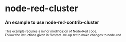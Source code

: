# node-red-cluster
<strong>An example to use node-red-contrib-cluster</strong>


<p style="font-size: 10px">
This example requires a minor modification of Node-Red code.<br>
Follow the istructions given in files/set-me-up.txt to make changes to node-red
</p>
